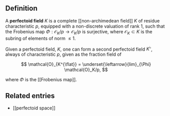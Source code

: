 ## Definition

A **perfectoid field** $K$ is a complete [[non-archimedean field]] $K$ of residue characteristic $p$, equipped with a non-discrete valuation of rank 1, such that the Frobenius map $\Phi: \mathcal{O}_K/p \to \mathcal{O}_K/p$ is surjective, where $\mathcal{O}_K \subset K$ is the subring of elements of norm $\leq 1$.

Given a perfectoid field, $K$, one can form a second perfectoid field $K^{\flat}$, always of characteristic $p$, given as the fraction field of 

$$
\mathcal{O}_{K^{\flat}} = \underset{\leftarrow}{lim}_{\Phi} \mathcal{O}_K/p,
$$

where $\Phi$ is the [[Frobenius map]].

## Related entries

* [[perfectoid space]]